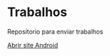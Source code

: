 # Trabalhos
 Repositorio para enviar trabalhos

<a href="https://marcosbartz.github.io/Trabalhos/siteandroid/android.html">Abrir site Android</a>